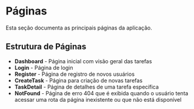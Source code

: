 # Páginas

Esta seção documenta as principais páginas da aplicação.

## Estrutura de Páginas

- **Dashboard** - Página inicial com visão geral das tarefas
- **Login** - Página de login
- **Register** - Página de registro de novos usuários
- **CreateTask** - Página para criação de novas tarefas
- **TaskDetail** - Página de detalhes de uma tarefa específica
- **NotFound** - Página de erro 404 que é exibida quando o usuário tenta acessar uma rota da página inexistente ou que não está disponível
